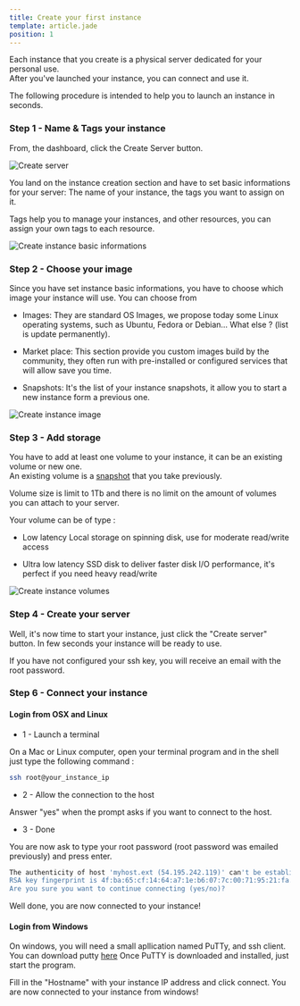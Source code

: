 ```yaml
---
title: Create your first instance
template: article.jade
position: 1
---
```


Each instance that you create is a physical server dedicated for your personal use.<br/>
After you've launched your instance, you can connect and use it.

The following procedure is intended to help you to launch an instance in seconds.

### Step 1 - Name & Tags your instance

From, the dashboard, click the Create Server button.

![Create server](../../images/dashboard.png "Dashboard")

You land on the instance creation section and have to set basic informations for your server: The name of your instance, the tags you want to assign on it.

Tags help you to manage your instances, and other resources, you can assign your own tags to each resource.

![Create instance basic informations](../../images/instance_basic_informations.png "Instance-basic-informations")

### Step 2 - Choose your image

Since you have set instance basic informations, you have to choose which image your instance will use. You can choose from

- Images: They are standard OS Images, we propose today some Linux operating systems, such as Ubuntu, Fedora or Debian... What else ? (list is update permanently).

- Market place: This section provide you custom images build by the community, they often run with pre-installed or configured services that will allow save you time.

- Snapshots: It's the list of your instance snapshots, it allow you to start a new instance form a previous one. 

![Create instance image](../../images/instance_image.png "Instance-image")

### Step 3 - Add storage

You have to add at least one volume to your instance, it can be an existing volume or new one.<br/>
An existing volume is a [snapshot](/servers/volumes/snapshot.html) that you take previously.

Volume size is limit to 1Tb and there is no limit on the amount of volumes you can attach to your server.

Your volume can be of type :

- Low latency Local storage on spinning disk, use for moderate read/write access

- Ultra low latency SSD disk to deliver faster disk I/O performance, it's perfect if you need heavy read/write

![Create instance volumes](../../images/instance_volume.png "Instance-volume")

### Step 4 - Create your server

Well, it's now time to start your instance, just click the "Create server" button. In few seconds your instance will be ready to use.

If you have not configured your ssh key, you will receive an email with the root password.

### Step 6 - Connect your instance

#### Login from OSX and Linux

- 1 - Launch a terminal

On a Mac or Linux computer, open your terminal program and in the shell just type the following command :

```sh
ssh root@your_instance_ip
```

- 2 - Allow the connection to the host

Answer "yes" when the prompt asks if you want to connect to the host.

- 3 - Done

You are now ask to type your root password (root password was emailed previously) and press enter.

```sh
The authenticity of host 'myhost.ext (54.195.242.119)' can't be established.
RSA key fingerprint is 4f:ba:65:cf:14:64:a7:1e:b6:07:7c:00:71:95:21:fa.
Are you sure you want to continue connecting (yes/no)?
```

Well done, you are now connected to your instance!

#### Login from Windows

On windows, you will need a small apllication named PuTTy, and ssh client. You can download putty [here](http://www.chiark.greenend.org.uk/~sgtatham/putty/download.html)
Once PuTTY is downloaded and installed, just start the program.

Fill in the "Hostname" with your instance IP address and click connect. You are now connected to your instance from windows!

